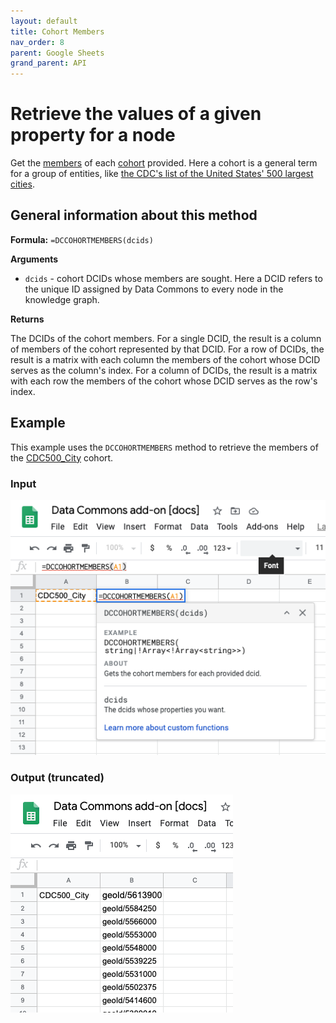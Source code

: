 ```yaml
---
layout: default
title: Cohort Members
nav_order: 8
parent: Google Sheets
grand_parent: API
---
```


# Retrieve the values of a given property for a node

Get the [members](http://browser.datacommons.org/kg?dcid=member) of each [cohort](/glossary.html) provided. Here a cohort is a general term for a group of entities, like [the CDC's list of the United States' 500 largest cities](https://datacommons.org/browser/CDC500_City).

## General information about this method

**Formula:** `=DCCOHORTMEMBERS(dcids)`

**Arguments**
*    `dcids` - cohort DCIDs whose members are sought. Here a DCID refers to the unique ID assigned by Data Commons to every node in the knowledge graph. 

**Returns**

The DCIDs of the cohort members. For a single DCID, the result is a column of members of the cohort represented by that DCID. For a row of DCIDs, the result is a matrix with each column the members of the cohort whose DCID serves as the column's index. For a column of DCIDs, the result is a matrix with each row the members of the cohort whose DCID serves as the row's index.

## Example

This example uses the `DCCOHORTMEMBERS` method to retrieve the members of the [CDC500_City](https://datacommons.org/browser/CDC500_City) cohort.

### Input

![](/assets/images/sheets/sheets_get_cohort_members_input.png)

### Output (truncated)

![](/assets/images/sheets/sheets_get_cohort_members_output.png)
